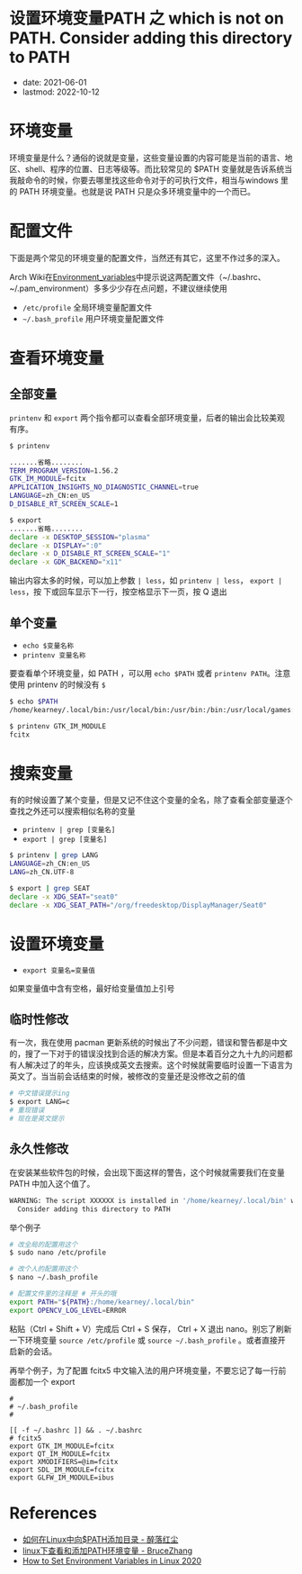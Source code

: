 # 设置环境变量PATH 之 which is not on PATH.  Consider adding this directory to PATH
- date: 2021-06-01
- lastmod: 2022-10-12

# 环境变量

环境变量是什么？通俗的说就是变量，这些变量设置的内容可能是当前的语言、地区、shell、程序的位置、日志等级等。而比较常见的 $PATH 变量就是告诉系统当我敲命令的时候，你要去哪里找这些命令对于的可执行文件，相当与windows 里的 PATH 环境变量。也就是说 PATH 只是众多环境变量中的一个而已。

# 配置文件

下面是两个常见的环境变量的配置文件，当然还有其它，这里不作过多的深入。

Arch Wiki在[Environment_variables](https://wiki.archlinux.org/title/Environment_variables)中提示说这两配置文件（~/.bashrc、 ~/.pam_environment）多多少少存在点问题，不建议继续使用

-  `/etc/profile` 全局环境变量配置文件
-  `~/.bash_profile` 用户环境变量配置文件

# 查看环境变量
## 全部变量
`printenv` 和 `export` 两个指令都可以查看全部环境变量，后者的输出会比较美观有序。

```bash
$ printenv

.......省略........
TERM_PROGRAM_VERSION=1.56.2
GTK_IM_MODULE=fcitx
APPLICATION_INSIGHTS_NO_DIAGNOSTIC_CHANNEL=true
LANGUAGE=zh_CN:en_US
D_DISABLE_RT_SCREEN_SCALE=1

$ export
.......省略........
declare -x DESKTOP_SESSION="plasma"
declare -x DISPLAY=":0"
declare -x D_DISABLE_RT_SCREEN_SCALE="1"
declare -x GDK_BACKEND="x11"
```

输出内容太多的时候，可以加上参数 `| less`，如 `printenv | less`， `export | less`，按 下或回车显示下一行，按空格显示下一页，按 Q 退出

## 单个变量

- `echo $变量名称` 
- `printenv 变量名称`

要查看单个环境变量，如 PATH ，可以用 `echo $PATH` 或者 `printenv PATH`。注意使用 printenv 的时候没有 `$`

```bash
$ echo $PATH
/home/kearney/.local/bin:/usr/local/bin:/usr/bin:/bin:/usr/local/games:/usr/games:/sbin:/usr/sbin

$ printenv GTK_IM_MODULE
fcitx
```

# 搜索变量

有的时候设置了某个变量，但是又记不住这个变量的全名，除了查看全部变量逐个查找之外还可以搜索相似名称的变量

- `printenv | grep [变量名]`
- `export | grep [变量名]`

```bash
$ printenv | grep LANG
LANGUAGE=zh_CN:en_US
LANG=zh_CN.UTF-8

$ export | grep SEAT
declare -x XDG_SEAT="seat0"
declare -x XDG_SEAT_PATH="/org/freedesktop/DisplayManager/Seat0"
```

# 设置环境变量

- `export 变量名=变量值`

如果变量值中含有空格，最好给变量值加上引号

## 临时性修改

有一次，我在使用 pacman 更新系统的时候出了不少问题，错误和警告都是中文的，搜了一下对于的错误没找到合适的解决方案。但是本着百分之九十九的问题都有人解决过了的年头，应该换成英文去搜索。这个时候就需要临时设置一下语言为英文了。当当前会话结束的时候，被修改的变量还是没修改之前的值

```bash
# 中文错误提示ing
$ export LANG=c
# 重现错误
# 现在是英文提示
```

## 永久性修改

在安装某些软件包的时候，会出现下面这样的警告，这个时候就需要我们在变量 PATH 中加入这个值了。

```bash
WARNING: The script XXXXXX is installed in '/home/kearney/.local/bin' which is not on PATH.
  Consider adding this directory to PATH
```

举个例子

```bash
# 改全局的配置用这个
$ sudo nano /etc/profile

# 改个人的配置用这个
$ nano ~/.bash_profile

# 配置文件里的注释是 # 开头的哦
export PATH="${PATH}:/home/kearney/.local/bin"
export OPENCV_LOG_LEVEL=ERROR
```

粘贴（Ctrl + Shift + V）完成后 Ctrl + S 保存， Ctrl + X 退出 nano。别忘了刷新一下环境变量 `source /etc/profile` 或 `source ~/.bash_profile` 。或者直接开启新的会话。

再举个例子，为了配置 fcitx5 中文输入法的用户环境变量，不要忘记了每一行前面都加一个 export

```
#
# ~/.bash_profile
#

[[ -f ~/.bashrc ]] && . ~/.bashrc
# fcitx5
export GTK_IM_MODULE=fcitx
export QT_IM_MODULE=fcitx
export XMODIFIERS=@im=fcitx
export SDL_IM_MODULE=fcitx
export GLFW_IM_MODULE=ibus
```

# References

- [如何在Linux中向$PATH添加目录 - 醉落红尘](https://m.linuxidc.com/Linux/2019-08/159846.htm)
- [linux下查看和添加PATH环境变量 - BruceZhang](https://blog.csdn.net/DLUTBruceZhang/article/details/8811456)
- [How to Set Environment Variables in Linux 2020](https://phoenixnap.com/kb/linux-set-environment-variable#:~:text=1%20To%20set%20permanent%20environment%20variables%20for%20a,changes%20are%20applied%20at%20the%20next%20logging%20in.)

